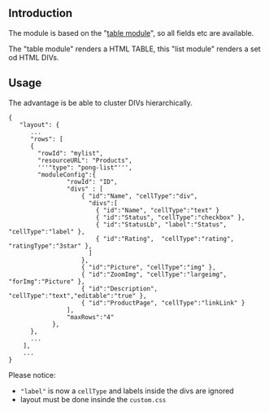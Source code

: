 ## Introduction
The module is based on the "[table module](../pong-table/)", so all fields etc are available.

The "table module" renders a HTML TABLE, this "list module" renders a set od HTML DIVs.

## Usage

The advantage is be able to cluster DIVs hierarchically.

    {
	   "layout": {
	      ...
	      "rows": [
	      {
	        "rowId": "mylist",
	        "resourceURL": "Products",
	        '''"type": "pong-list"''',
	        "moduleConfig":{
					"rowId": "ID",
					"divs" : [
						{ "id":"Name", "cellType":"div",
						  "divs":[
							{ "id":"Name", "cellType":"text" }
							{ "id":"Status", "cellType":"checkbox" },
							{ "id":"StatusLb", "label":"Status", "cellType":"label" },
							{ "id":"Rating",  "cellType":"rating", "ratingType":"3star" },
						  ] 
						}, 
						{ "id":"Picture", "cellType":"img" },
						{ "id":"ZoomImg", "cellType":"largeimg", "forImg":"Picture" },
						{ "id":"Description", "cellType":"text","editable":"true" },
						{ "id":"ProductPage", "cellType":"linkLink" }
					],
					"maxRows":"4"
				},
	      },
	      ...
	    ],
	    ...
	}

Please notice:
* `"label"` is now a `cellType` and labels inside the divs are ignored
* layout must be done insinde the `custom.css` 
